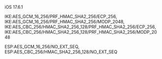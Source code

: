 iOS 17.6.1

IKE:AES_GCM_16_256/PRF_HMAC_SHA2_256/ECP_256, 
IKE:AES_GCM_16_256/PRF_HMAC_SHA2_256/MODP_2048, 
IKE:AES_CBC_256/HMAC_SHA2_256_128/PRF_HMAC_SHA2_256/ECP_256, 
IKE:AES_CBC_256/HMAC_SHA2_256_128/PRF_HMAC_SHA2_256/MODP_2048

ESP:AES_GCM_16_256/NO_EXT_SEQ, 
ESP:AES_CBC_256/HMAC_SHA2_256_128/NO_EXT_SEQ
